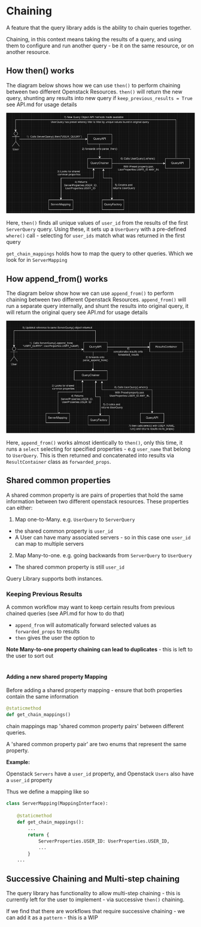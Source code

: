 # Chaining

A feature that the query library adds is the ability to chain queries together.

Chaining, in this context means taking the results of a query, and using them to configure and run another query
    - be it on the same resource, or on another resource.

## How then() works

The diagram below shows how we can use `then()` to perform chaining between two different Openstack Resources.
`then()` will return the new query, shunting any results into new query if `keep_previous_results = True`
see API.md for usage details

![Diagram showing how then() works when going from ServerQuery to UserQuery](./imgs/then-workflow.png)

Here, `then()` finds all unique values of `user_id` from the results of the first `ServerQuery` query.
Using these, it sets up a `UserQuery` with a pre-defined `where()` call - selecting for `user_ids` match
what was returned in the first query

`get_chain_mappings` holds how to map the query to other queries. Which we look for in `ServerMapping`

## How append_from() works

The diagram below show how we can use `append_from()` to perform chaining between two different Openstack Resources.
`append_from()` will run a separate query internally, and shunt the results into original query, it will return the original query
see API.md for usage details

![Diagram showing how append_from() works when going from ServerQuery to UserQuery](./imgs/append-from-workflow.png)

Here, `append_from()` works almost identically to `then()`, only this time, it runs a `select` selecting for specified
properties - e.g `user_name` that belong to `UserQuery`. This is then returned and concatenated into results via
`ResultContainer` class as `forwarded_props`.



## Shared common properties

A shared common property is are pairs of properties that hold the same information between two different openstack
resources. These properties can either:
1. Map one-to-Many. e.g. `UserQuery` to `ServerQuery`
- the shared common property is `user_id`
- A User can have many associated servers - so in this case one `user_id` can map to multiple servers


2. Map Many-to-one. e.g. going backwards from `ServerQuery` to `UserQuery`
- The shared common property is still `user_id`

Query Library supports both instances.


### Keeping Previous Results

A common workflow may want to keep certain results from previous chained queries (see API.md for how to do that)

- `append_from` will automatically forward selected values as `forwarded_props` to results
- `then` gives the user the option to

**Note Many-to-one property chaining can lead to duplicates** - this is left to the user to sort out


#
#### Adding a new shared property Mapping

Before adding a shared property mapping - ensure that both properties contain the same information
```python
@staticmethod
def get_chain_mappings()
```

chain mappings map 'shared common property pairs' between different queries.

A 'shared common property pair' are two enums that represent the same property.

**Example:**

Openstack `Servers` have a `user_id` property, and Openstack `Users` also have a `user_id` property

Thus we define a mapping like so
```python
class ServerMapping(MappingInterface):

    @staticmethod
    def get_chain_mappings():
        ...
        return {
            ServerProperties.USER_ID: UserProperties.USER_ID,
            ...
        }
    ...
```

## Successive Chaining and Multi-step chaining
The query library has functionality to allow multi-step chaining - this is currently left for the user to implement
    - via successive `then()` chaining.

If we find that there are workflows that require successive chaining - we can add it as a `pattern` - this is a WIP
